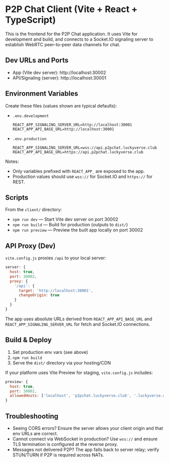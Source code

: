 # P2P Chat Client (Vite + React + TypeScript)

This is the frontend for the P2P Chat application. It uses Vite for development and build, and connects to a Socket.IO signaling server to establish WebRTC peer-to-peer data channels for chat.

## Dev URLs and Ports

- App (Vite dev server): http://localhost:30002
- API/Signaling (server): http://localhost:30001

## Environment Variables

Create these files (values shown are typical defaults):

- `.env.development`
  ```env
  REACT_APP_SIGNALING_SERVER_URL=http://localhost:30001
  REACT_APP_API_BASE_URL=http://localhost:30001
  ```

- `.env.production`
  ```env
  REACT_APP_SIGNALING_SERVER_URL=wss://api.p2pchat.luckyverse.club
  REACT_APP_API_BASE_URL=https://api.p2pchat.luckyverse.club
  ```

Notes:
- Only variables prefixed with `REACT_APP_` are exposed to the app.
- Production values should use `wss://` for Socket.IO and `https://` for REST.

## Scripts

From the `client/` directory:

- `npm run dev` — Start Vite dev server on port 30002
- `npm run build` — Build for production (outputs to `dist/`)
- `npm run preview` — Preview the built app locally on port 30002

## API Proxy (Dev)

`vite.config.js` proxies `/api` to your local server:

```js
server: {
  host: true,
  port: 30002,
  proxy: {
    '/api': {
      target: 'http://localhost:30001',
      changeOrigin: true
    }
  }
}
```

The app uses absolute URLs derived from `REACT_APP_API_BASE_URL` and `REACT_APP_SIGNALING_SERVER_URL` for fetch and Socket.IO connections.

## Build & Deploy

1. Set production env vars (see above)
2. `npm run build`
3. Serve the `dist/` directory via your hosting/CDN

If your platform uses Vite Preview for staging, `vite.config.js` includes:

```js
preview: {
  host: true,
  port: 30002,
  allowedHosts: ['localhost', 'p2pchat.luckyverse.club', '.luckyverse.club']
}
```

## Troubleshooting

- Seeing CORS errors? Ensure the server allows your client origin and that env URLs are correct.
- Cannot connect via WebSocket in production? Use `wss://` and ensure TLS termination is configured at the reverse proxy.
- Messages not delivered P2P? The app falls back to server relay; verify STUN/TURN if P2P is required across NATs.

